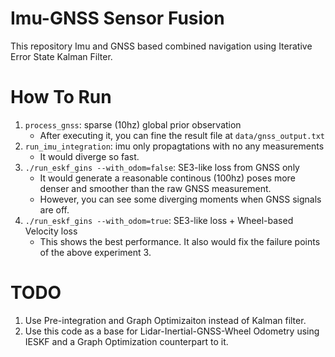 # Imu-GNSS Sensor Fusion
This repository Imu and GNSS based combined navigation using Iterative Error State Kalman Filter.


# How To Run
1. `process_gnss`: sparse (10hz) global prior observation 
    - After executing it, you can fine the result file at `data/gnss_output.txt`
2. `run_imu_integration`: imu only propagtations with no any measurements 
    - It would diverge so fast. 
3. `./run_eskf_gins --with_odom=false`: SE3-like loss from GNSS only 
    - It would generate a reasonable continous (100hz) poses more denser and smoother than the raw GNSS measurement.
    - However, you can see some diverging moments when GNSS signals are off. 
4. `./run_eskf_gins --with_odom=true`: SE3-like loss + Wheel-based Velocity loss 
    - This shows the best performance. It also would fix the failure points of the above experiment 3.

# TODO
1. Use Pre-integration and Graph Optimizaiton instead of Kalman filter.
2. Use this code as a base for Lidar-Inertial-GNSS-Wheel Odometry using IESKF and a Graph Optimization counterpart to it.
